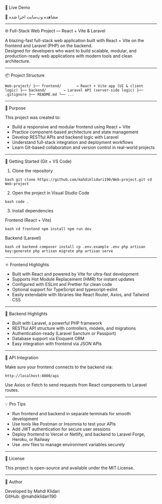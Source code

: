 🚀 Live Demo

🔗 مشاهده وب‌سایت اجرا شده

---

🌐 Full-Stack Web Project — React + Vite & Laravel

A blazing-fast full-stack web application built with React + Vite on the frontend and Laravel (PHP) on the backend.  
Designed for developers who want to build scalable, modular, and production-ready web applications with modern tools and clean architecture.

---

📦 Project Structure

`
Web-project/
├── frontend/       → React + Vite app (UI & client logic)
├── backend/        → Laravel API (server-side logic)
├── .gitignore
├── README.md
└── ...
`

---

🎯 Purpose

This project was created to:

- Build a responsive and modular frontend using React + Vite  
- Practice component-based architecture and state management  
- Develop RESTful APIs and backend logic with Laravel  
- Understand full-stack integration and deployment workflows  
- Learn Git-based collaboration and version control in real-world projects  

---

🚀 Getting Started (Git + VS Code)

1. Clone the repository

`bash
git clone https://github.com/mahdiklidari190/Web-project.git
cd Web-project
`

2. Open the project in Visual Studio Code

`bash
code .
`

3. Install dependencies

Frontend (React + Vite)

`bash
cd frontend
npm install
npm run dev
`

Backend (Laravel)

`bash
cd backend
composer install
cp .env.example .env
php artisan key:generate
php artisan migrate
php artisan serve
`

---

⚛️ Frontend Highlights

- Built with React and powered by Vite for ultra-fast development
- Supports Hot Module Replacement (HMR) for instant updates
- Configured with ESLint and Prettier for clean code
- Optional support for TypeScript and typescript-eslint
- Easily extendable with libraries like React Router, Axios, and Tailwind CSS

---

🐘 Backend Highlights

- Built with Laravel, a powerful PHP framework
- RESTful API structure with controllers, models, and migrations
- Authentication-ready (Laravel Sanctum or Passport)
- Database support via Eloquent ORM
- Easy integration with frontend via JSON APIs

---

🔗 API Integration

Make sure your frontend connects to the backend via:

`
http://localhost:8000/api
`

Use Axios or Fetch to send requests from React components to Laravel routes.

---

💡 Pro Tips

- Run frontend and backend in separate terminals for smooth development
- Use tools like Postman or Insomnia to test your APIs
- Add JWT authentication for secure user sessions
- Deploy frontend to Vercel or Netlify, and backend to Laravel Forge, Heroku, or Railway
- Use .env files to manage environment variables securely

---

📜 License

This project is open-source and available under the MIT License.

---

🧠 Author

Developed by Mahdi Klidari  
GitHub: @mahdiklidari190
